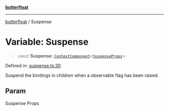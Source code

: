 [**butterfloat**](../README.md)

***

[butterfloat](../globals.md) / Suspense

# Variable: Suspense

> `const` **Suspense**: [`ContextComponent`](../type-aliases/ContextComponent.md)\<[`SuspenseProps`](../interfaces/SuspenseProps.md)\>

Defined in: [suspense.ts:30](https://github.com/WorldMaker/butterfloat/blob/f0f5f6205e72911354af687f4fb1c543d3ebd586/suspense.ts#L30)

Suspend the bindings in children when a observable flag has been raised.

## Param

Suspense Props
